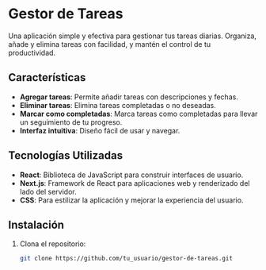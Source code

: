 # Gestor de Tareas

Una aplicación simple y efectiva para gestionar tus tareas diarias. Organiza, añade y elimina tareas con facilidad, y mantén el control de tu productividad.

## Características

- **Agregar tareas**: Permite añadir tareas con descripciones y fechas.
- **Eliminar tareas**: Elimina tareas completadas o no deseadas.
- **Marcar como completadas**: Marca tareas como completadas para llevar un seguimiento de tu progreso.
- **Interfaz intuitiva**: Diseño fácil de usar y navegar.

## Tecnologías Utilizadas

- **React**: Biblioteca de JavaScript para construir interfaces de usuario.
- **Next.js**: Framework de React para aplicaciones web y renderizado del lado del servidor.
- **CSS**: Para estilizar la aplicación y mejorar la experiencia del usuario.

## Instalación

1. Clona el repositorio:

   ```bash
   git clone https://github.com/tu_usuario/gestor-de-tareas.git
